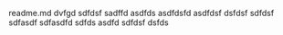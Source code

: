 readme.md
dvfgd
sdfdsf
sadffd
asdfds
asdfdsfd
asdfdsf
dsfdsf
sdfdsf
sdfasdf
sdfasdfd
sdfds
asdfd
sdfdsf
dsfds
